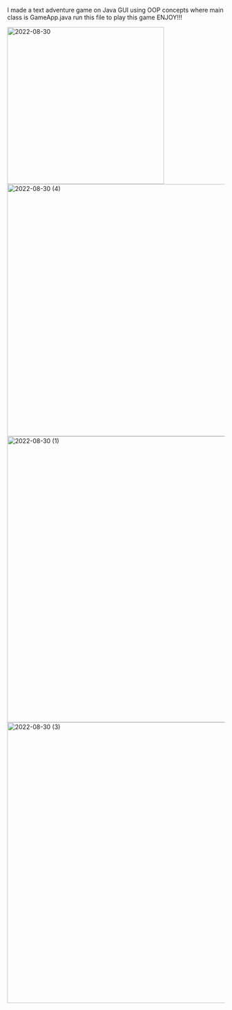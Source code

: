 I made a text adventure game on Java GUI using OOP concepts where main class is GameApp.java run this file to play this game ENJOY!!!


<img width="363" alt="2022-08-30" src="https://user-images.githubusercontent.com/98818090/187324525-805f5979-d596-4e01-a1ca-cce21a74cef6.png">
 
<img width="583" alt="2022-08-30 (4)" src="https://user-images.githubusercontent.com/98818090/187324610-88764d7c-3394-4909-8fdd-f6d11af0e463.png">

<img width="661" alt="2022-08-30 (1)" src="https://user-images.githubusercontent.com/98818090/187324625-103a2d38-0cd6-4cab-8281-680de0ccdf53.png">

<img width="649" alt="2022-08-30 (3)" src="https://user-images.githubusercontent.com/98818090/187324662-9a167fd1-a6ed-4a32-9372-1a21ffbcb6f4.png">
